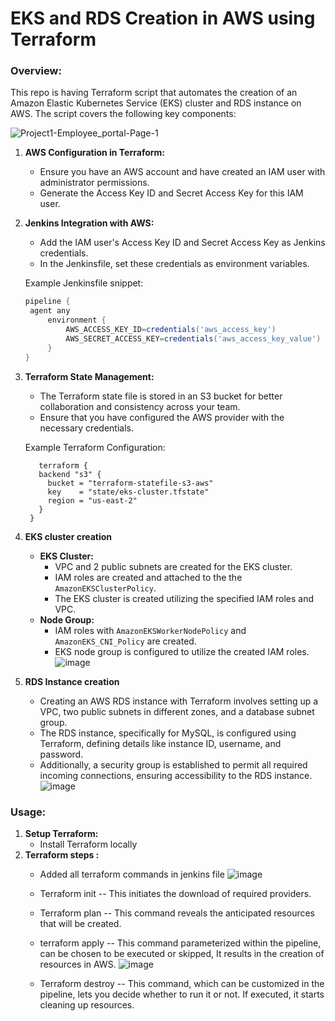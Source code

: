 # EKS and RDS Creation in AWS using Terraform

### Overview:

This repo is having Terraform script that automates the creation of an Amazon Elastic Kubernetes Service (EKS) cluster and RDS instance on AWS. The script covers the following key components:

![Project1-Employee_portal-Page-1](https://github.com/selvanayaki678/employee-portal-crud/assets/67256407/f0ec20b9-e7a3-425b-9dca-a3b14f0c9166)

1. **AWS Configuration in Terraform:**
   - Ensure you have an AWS account and have created an IAM user with administrator permissions.
   - Generate the Access Key ID and Secret Access Key for this IAM user.

2. **Jenkins Integration with AWS:**
   - Add the IAM user's Access Key ID and Secret Access Key as Jenkins credentials.
   - In the Jenkinsfile, set these credentials as environment variables.

   Example Jenkinsfile snippet:
   ```groovy
   pipeline {
    agent any 
        environment {
            AWS_ACCESS_KEY_ID=credentials('aws_access_key')
            AWS_SECRET_ACCESS_KEY=credentials('aws_access_key_value')
        }
   }
   ```

3. **Terraform State Management:**
   - The Terraform state file is stored in an S3 bucket for better collaboration and consistency across your team.
   - Ensure that you have configured the AWS provider with the necessary credentials.

   Example Terraform Configuration:
   ```hcl
	  terraform {
	  backend "s3" {
	    bucket = "terraform-statefile-s3-aws"
	    key    = "state/eks-cluster.tfstate"
	    region = "us-east-2"
	  }
	}
   ```

4. **EKS cluster creation**
  	- **EKS Cluster:**
  	   - VPC and 2 public subnets are created for the EKS cluster.
  	   - IAM roles are created and attached to the the `AmazonEKSClusterPolicy`.
  	   - The EKS cluster is created utilizing the specified IAM roles and VPC.
  	- **Node Group:**
  	   - IAM roles with `AmazonEKSWorkerNodePolicy` and `AmazonEKS_CNI_Policy` are created.
  	   - EKS node group is configured to utilize the created IAM roles.
        ![image](https://github.com/selvanayaki678/employee-portal-crud/assets/67256407/02cd1254-6856-40ce-90bf-969b108d3bf1)


5. **RDS Instance creation**
	- Creating an AWS RDS instance with Terraform involves setting up a VPC, two public subnets in different zones, and a database subnet group.
	- The RDS instance, specifically for MySQL, is configured using Terraform, defining details like instance ID, username, and password. 
	- Additionally, a security group is established to permit all required incoming connections, ensuring accessibility to the RDS instance. 
	![image](https://github.com/selvanayaki678/employee-portal-crud/assets/67256407/3358534f-793b-4d50-9abd-4a07c4ca2b6b)




### Usage:

1. **Setup Terraform:**
   - Install Terraform locally 
2. **Terraform steps :**
   - Added all terraform commands in jenkins file
     ![image](https://github.com/selvanayaki678/employee-portal-crud/assets/67256407/b9c1232f-b597-4c4e-8c2d-2c7b63d8100d)

    - Terraform init -- This initiates the download of required providers.
    - Terraform plan -- This command reveals the anticipated resources that will be created.
    - terraform apply -- This command parameterized within the pipeline, can be chosen to be executed or skipped, It results in the creation of resources in AWS.
![image](https://github.com/selvanayaki678/employee-portal-crud/assets/67256407/71c15485-e85e-4ddc-a80d-fb966665d9a1)

    - Terraform destroy -- This command, which can be customized in the pipeline, lets you decide whether to run it or not. If executed, it starts cleaning up resources.

